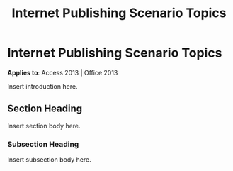 ﻿---
title: Internet Publishing Scenario Topics
TOCTitle: Internet Publishing Scenario
ms:assetid: 0b16d2de-697c-44fc-bdf2-2b7b79cfa388
ms:mtpsurl: https://msdn.microsoft.com/en-us/library/JJ248843(v=office.15)
ms:contentKeyID: 48543167
ms.date: 09/18/2015
mtps_version: v=office.15
---

# Internet Publishing Scenario Topics


**Applies to**: Access 2013 | Office 2013

Insert introduction here.

## Section Heading

Insert section body here.

### Subsection Heading

Insert subsection body here.


